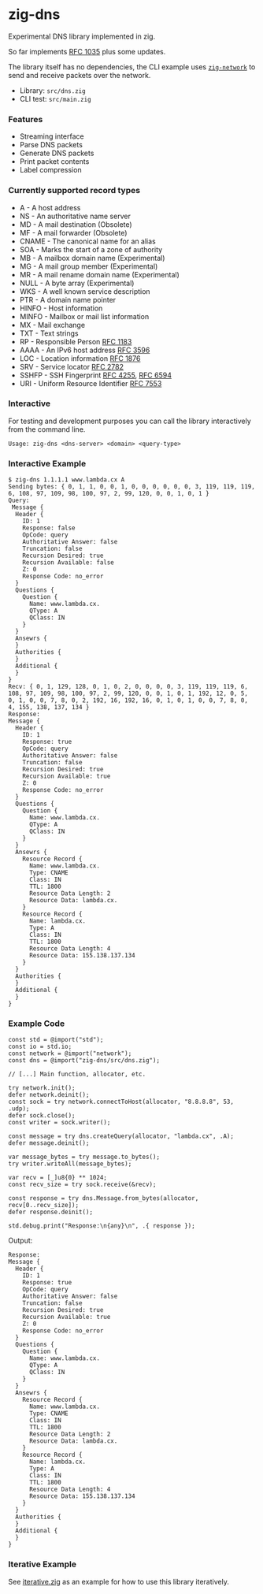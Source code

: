 # zig-dns

Experimental DNS library implemented in zig.

So far implements [RFC 1035](https://www.rfc-editor.org/rfc/rfc1035.html) plus some updates.

The library itself has no dependencies, the CLI example uses [`zig-network`](https://github.com/MasterQ32/zig-network) to send and receive packets over the network.

* Library: `src/dns.zig`
* CLI test: `src/main.zig`

### Features
  * Streaming interface
  * Parse DNS packets
  * Generate DNS packets
  * Print packet contents
  * Label compression

### Currently supported record types

* A - A host address
* NS - An authoritative name server
* MD - A mail destination (Obsolete)
* MF - A mail forwarder (Obsolete)
* CNAME - The canonical name for an alias
* SOA - Marks the start of a zone of authority
* MB - A mailbox domain name (Experimental)
* MG - A mail group member (Experimental)
* MR - A mail rename domain name (Experimental)
* NULL - A byte array (Experimental)
* WKS - A well known service description
* PTR - A domain name pointer
* HINFO - Host information
* MINFO - Mailbox or mail list information
* MX - Mail exchange
* TXT - Text strings
* RP - Responsible Person [RFC 1183](https://www.rfc-editor.org/rfc/rfc1183)
* AAAA - An IPv6 host address [RFC 3596](https://www.rfc-editor.org/rfc/rfc3596)
* LOC - Location information [RFC 1876](https://datatracker.ietf.org/doc/html/rfc1876)
* SRV - Service locator [RFC 2782](https://www.rfc-editor.org/rfc/rfc2782)
* SSHFP - SSH Fingerprint [RFC 4255](https://www.rfc-editor.org/rfc/rfc4255), [RFC 6594](https://www.rfc-editor.org/rfc/rfc6594)
* URI - Uniform Resource Identifier [RFC 7553](https://www.rfc-editor.org/rfc/rfc7553.html)
  
### Interactive

For testing and development purposes you can call the library interactively from the command line.

```
Usage: zig-dns <dns-server> <domain> <query-type>
```

### Interactive Example

```
$ zig-dns 1.1.1.1 www.lambda.cx A
Sending bytes: { 0, 1, 1, 0, 0, 1, 0, 0, 0, 0, 0, 0, 3, 119, 119, 119, 6, 108, 97, 109, 98, 100, 97, 2, 99, 120, 0, 0, 1, 0, 1 }
Query:
 Message {
  Header {
    ID: 1
    Response: false
    OpCode: query
    Authoritative Answer: false
    Truncation: false
    Recursion Desired: true
    Recursion Available: false
    Z: 0
    Response Code: no_error
  }
  Questions {
    Question {
      Name: www.lambda.cx.
      QType: A
      QClass: IN
    }
  }
  Ansewrs {
  }
  Authorities {
  }
  Additional {
  }
}
Recv: { 0, 1, 129, 128, 0, 1, 0, 2, 0, 0, 0, 0, 3, 119, 119, 119, 6, 108, 97, 109, 98, 100, 97, 2, 99, 120, 0, 0, 1, 0, 1, 192, 12, 0, 5, 0, 1, 0, 0, 7, 8, 0, 2, 192, 16, 192, 16, 0, 1, 0, 1, 0, 0, 7, 8, 0, 4, 155, 138, 137, 134 }
Response:
Message {
  Header {
    ID: 1
    Response: true
    OpCode: query
    Authoritative Answer: false
    Truncation: false
    Recursion Desired: true
    Recursion Available: true
    Z: 0
    Response Code: no_error
  }
  Questions {
    Question {
      Name: www.lambda.cx.
      QType: A
      QClass: IN
    }
  }
  Ansewrs {
    Resource Record {
      Name: www.lambda.cx.
      Type: CNAME
      Class: IN
      TTL: 1800
      Resource Data Length: 2
      Resource Data: lambda.cx.
    }
    Resource Record {
      Name: lambda.cx.
      Type: A
      Class: IN
      TTL: 1800
      Resource Data Length: 4
      Resource Data: 155.138.137.134
    }
  }
  Authorities {
  }
  Additional {
  }
}
```

### Example Code

```zig
const std = @import("std");
const io = std.io;
const network = @import("network");
const dns = @import("zig-dns/src/dns.zig");

// [...] Main function, allocator, etc.

try network.init();
defer network.deinit();
const sock = try network.connectToHost(allocator, "8.8.8.8", 53, .udp);
defer sock.close();
const writer = sock.writer();

const message = try dns.createQuery(allocator, "lambda.cx", .A);
defer message.deinit();

var message_bytes = try message.to_bytes();
try writer.writeAll(message_bytes);

var recv = [_]u8{0} ** 1024;
const recv_size = try sock.receive(&recv);

const response = try dns.Message.from_bytes(allocator, recv[0..recv_size]);
defer response.deinit();

std.debug.print("Response:\n{any}\n", .{ response });
```

Output:

```
Response:
Message {
  Header {
    ID: 1
    Response: true
    OpCode: query
    Authoritative Answer: false
    Truncation: false
    Recursion Desired: true
    Recursion Available: true
    Z: 0
    Response Code: no_error
  }
  Questions {
    Question {
      Name: www.lambda.cx.
      QType: A
      QClass: IN
    }
  }
  Ansewrs {
    Resource Record {
      Name: www.lambda.cx.
      Type: CNAME
      Class: IN
      TTL: 1800
      Resource Data Length: 2
      Resource Data: lambda.cx.
    }
    Resource Record {
      Name: lambda.cx.
      Type: A
      Class: IN
      TTL: 1800
      Resource Data Length: 4
      Resource Data: 155.138.137.134
    }
  }
  Authorities {
  }
  Additional {
  }
}
```

### Iterative Example
See [iterative.zig](src/iterative.zig) as an example for how to use this library iteratively.
